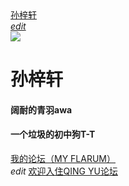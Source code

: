 
  </head>
  <body class="mdui-theme-primary-indigo mdui-theme-accent-pink mdui-loaded" oncontextmenu="return false" onselectstart="return false" ondragstart="return false">
    <div class="mdui-appbar mdui-shadow-0 mdui-appbar-fixed mdui-appbar-scroll-hide mdui-headroom mdui-headroom-pinned-top">
      <div class="mdui-toolbar mdui-color-theme">
        <a href="/" class="mdui-typo-headline" one-link-mark="yes">孙梓轩</a>
        <div class="mdui-toolbar-spacer"></div>
        <a class="mdui-btn mdui-btn-icon" href="/scratch.html" one-link-mark="yes" mdui-tooltip="{content: 'Scratch', position: 'bottom'}"><i class="mdui-icon material-icons">edit</i></a>
        <!--<a class="mdui-btn mdui-btn-icon" one-link-mark="yes" mdui-tooltip="{content: '暂不支持', position: 'bottom'}"><i class="mdui-icon material-icons">insert_drive_file</i></a>-->
        <!--<a class="mdui-btn mdui-btn-icon" one-link-mark="yes" mdui-tooltip="{content: '暂不支持', position: 'bottom'}"><i class="mdui-icon material-icons">code</i></a>-->
      </div>
    </div>
    <div class="main-section mdui-color-theme">
      <div class="mdui-container">
        <div class="logo-container">
          <img class="logo" src="https://cdn.gitblock.cn/Media?name=C99676E21E54C6D723CA96D840357D3F.png"/>
          <h1>孙梓轩</h1>
          <h4>阔耐的青羽awa</h4>
          <h4>一个垃圾的初中狗T-T</h4>
          <div class="download_btn">
            <a
              class="
                mdui-btn mdui-btn-raised mdui-ripple mdui-color-theme-accent
                btn-lg
              "
              one-link-mark="yes"
              href="/about"
              >我的论坛（MY FLARUM）</a
            >
          </div>
          <div class="link_group">
            <span class="link_single">
              <i class="mdui-icon material-icons">edit</i>
              <a rel="nofollow" href="https://sunzixuan.freeflarum.com" class="main-meta-btn" one-link-mark="yes">欢迎入住QING YU论坛</a>
            </span>
            </span>
          </div>
        </div>
      </div>
    </div>

     
